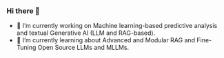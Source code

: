### Hi there 👋

<!--
**mausulazad/mausulazad** is a ✨ _special_ ✨ repository because its `README.md` (this file) appears on your GitHub profile.

Here are some ideas to get you started:
-->
- 🔭 I’m currently working on Machine learning-based predictive analysis and textual Generative AI (LLM and RAG-based).
- 🌱 I’m currently learning about Advanced and Modular RAG and Fine-Tuning Open Source LLMs and MLLMs.

<!--[Mausul's Github Stats](https://github-readme-stats.vercel.app/api?username=mausulazad&show_icons=true&theme=radical) -->
